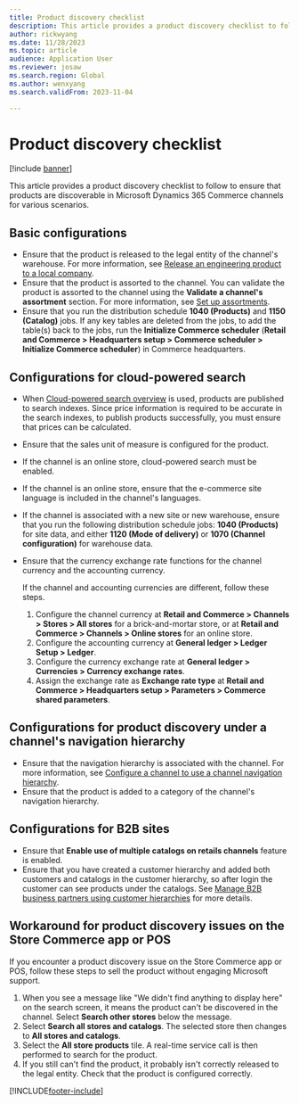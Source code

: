 ```yaml
---
title: Product discovery checklist
description: This article provides a product discovery checklist to follow to ensure that products are discoverable in Microsoft Dynamics 365 Commerce channels for various scenarios.
author: rickwyang
ms.date: 11/28/2023
ms.topic: article
audience: Application User
ms.reviewer: josaw
ms.search.region: Global
ms.author: wenxyang
ms.search.validFrom: 2023-11-04

---
```


# Product discovery checklist

[!include [banner](includes/banner.md)]

This article provides a product discovery checklist to follow to ensure that products are discoverable in Microsoft Dynamics 365 Commerce channels for various scenarios.

## Basic configurations

- Ensure that the product is released to the legal entity of the channel's warehouse. For more information, see [Release an engineering product to a local company](/dynamics365/supply-chain/engineering-change-management/engineering-scenarios#release).
- Ensure that the product is assorted to the channel. You can validate the product is assorted to the channel using the **Validate a channel's assortment** section. For more information, see [Set up assortments](set-up-assortments.md).
- Ensure that you run the distribution schedule **1040 (Products)** and **1150 (Catalog)** jobs. If any key tables are deleted from the jobs, to add the table(s) back to the jobs, run the **Initialize Commerce scheduler** (**Retail and Commerce \> Headquarters setup \> Commerce scheduler \> Initialize Commerce scheduler**) in Commerce headquarters.

## Configurations for cloud-powered search

- When [Cloud-powered search overview](cloud-powered-search-overview.md) is used, products are published to search indexes. Since price information is required to be accurate in the search indexes, to publish products successfully, you must ensure that prices can be calculated.
- Ensure that the sales unit of measure is configured for the product.
- If the channel is an online store, cloud-powered search must be enabled.
- If the channel is an online store, ensure that the e-commerce site language is included in the channel's languages.
- If the channel is associated with a new site or new warehouse, ensure that you run the following distribution schedule jobs: **1040 (Products)** for site data, and either **1120 (Mode of delivery)** or **1070 (Channel configuration)** for warehouse data.
- Ensure that the currency exchange rate functions for the channel currency and the accounting currency.

    If the channel and accounting currencies are different, follow these steps.

    1. Configure the channel currency at **Retail and Commerce \> Channels \> Stores \> All stores** for a brick-and-mortar store, or at **Retail and Commerce \> Channels \> Online stores** for an online store.
    1. Configure the accounting currency at **General ledger \> Ledger Setup \> Ledger**.
    1. Configure the currency exchange rate at **General ledger \> Currencies \> Currency exchange rates**.
    1. Assign the exchange rate as **Exchange rate type** at **Retail and Commerce \> Headquarters setup \> Parameters \> Commerce shared parameters**.

## Configurations for product discovery under a channel's navigation hierarchy

- Ensure that the navigation hierarchy is associated with the channel. For more information, see [Configure a channel to use a channel navigation hierarchy](configure-channel-hierarchy.md).
- Ensure that the product is added to a category of the channel's navigation hierarchy.

## Configurations for B2B sites

- Ensure that **Enable use of multiple catalogs on retails channels** feature is enabled.
- Ensure that you have created a customer hierarchy and added both customers and catalogs in the customer hierarchy, so after login the customer can see products under the catalogs. See [Manage B2B business partners using customer hierarchies](./b2b/partners-customer-hierarchies.md) for more details.

## Workaround for product discovery issues on the Store Commerce app or POS

If you encounter a product discovery issue on the Store Commerce app or POS, follow these steps to sell the product without engaging Microsoft support.

1. When you see a message like "We didn't find anything to display here" on the search screen, it means the product can't be discovered in the channel. Select **Search other stores** below the message.
1. Select **Search all stores and catalogs**. The selected store then changes to **All stores and catalogs**.
1. Select the **All store products** tile. A real-time service call is then performed to search for the product.
1. If you still can't find the product, it probably isn't correctly released to the legal entity. Check that the product is configured correctly.

[!INCLUDE[footer-include](../includes/footer-banner.md)]
